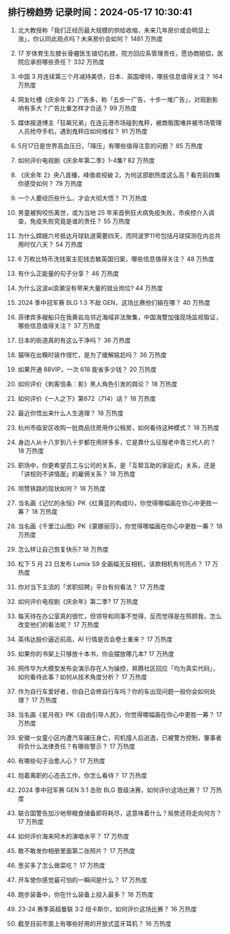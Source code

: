 
## 排行榜趋势 记录时间：2024-05-17 10:30:41
  
  1. 北大教授称「我们正经历最大规模的供给收缩，未来几年房价或会明显上涨」，你认同此观点吗？未来房价会如何？ 1481 万热度
    
  2. 17 岁体育生左膝长骨瘤医生错切右膝，院方回应系管理责任，愿协商赔偿，医院应承担哪些责任？ 332 万热度
    
  3. 中国 3 月连续第三个月减持美债，日本、英国增持，哪些信息值得关注？ 164 万热度
    
  4. 网友吐槽《庆余年 2》广告多，称「五步一广告，十步一堆广告」，对观剧影响有多大？广告比重怎样才合适？ 99 万热度
    
  5. 媒体报道博主「狂飙兄弟」在连云港市场碰到鬼秤，被商贩围堵并被市场管理人员抢夺手机，遇到鬼秤应如何维权？ 91 万热度
    
  6. 5月17日是世界高血压日，「降压」有哪些值得注意的问题？ 85 万热度
    
  7. 如何评价电视剧《庆余年第二季》1-4集? 82 万热度
    
  8. 《庆余年 2》央八首播，峰值收视破 2，为何这部剧热度这么高？看完前四集你感受如何？ 79 万热度
    
  9. 一个人要经历些什么，才会大彻大悟？ 71 万热度
    
  10. 男童被狗咬伤离世，或为当地 25 年来首例狂犬病免疫失败，市疾控介入调查，免疫失败究竟是谁的责任？ 55 万热度
    
  11. 为什么嫦娥六号抵达月球轨道需要四天，而阿波罗11号包括月球探测在内总共用时仅八天？ 54 万热度
    
  12. 6 万枚比特币洗钱案主犯钱志敏英国归案，哪些信息值得关注？ 48 万热度
    
  13. 有什么正能量的句子分享？ 46 万热度
    
  14. 为什么这波ai浪潮没有带来大量的就业岗位? 44 万热度
    
  15. 2024 季中冠军赛 BLG 1:3 不敌 GEN，这场比赛他们输在哪？ 40 万热度
    
  16. 菲律宾多艘船只在我黄岩岛邻近海域非法聚集，中国海警加强现场监视取证，哪些信息值得关注？ 37 万热度
    
  17. 日本的街道真的有这么干净吗？ 36 万热度
    
  18. 猫咪在出糗时装作很忙，是为了缓解尴尬吗？ 36 万热度
    
  19. 如果开通 88VIP，一次 618 能省多少钱？ 20 万热度
    
  20. 如何评价《刺客信条：影》黑人角色引发的舆论？ 18 万热度
    
  21. 如何评价《一人之下》第672（714）话？ 18 万热度
    
  22. 最近你悟出来什么人生道理？ 18 万热度
    
  23. 杭州市临安区收购一批商品住房用作公租房，如何看待这种模式？ 18 万热度
    
  24. 身边人从十八岁到八十岁都在用拼多多，它是靠什么征服老中青三代人的？ 18 万热度
    
  25. 职场中，你更希望员工与公司的关系，是「互帮互助的家庭式」关系，还是「讲规则不讲情面」的雇佣关系？ 18 万热度
    
  26. 坦赞铁路的现状如何？ 18 万热度
    
  27. 当名画《记忆的永恒》PK《红黄蓝的构成II》，你觉得哪幅画在你心中更胜一筹？ 18 万热度
    
  28. 当名画《千里江山图》PK《蒙娜丽莎》，你觉得哪幅画在你心中更胜一筹？ 18 万热度
    
  29. 怎么样让自己恢复快乐? 18 万热度
    
  30. 松下 5 月 23 日发布 Lumix S9 全画幅无反相机，该款相机有何亮点？ 17 万热度
    
  31. 你对当下主流的「求职招聘」平台有何看法？ 17 万热度
    
  32. 如何评价电视剧《庆余年》第二季? 17 万热度
    
  33. 每天待在办公室真的很忙，但领导和同事不觉得，反而觉得是在照顾我，怎么改变他们的看法呢？ 17 万热度
    
  34. 英伟达股价逼近前高，AI 行情是否会卷土重来？ 17 万热度
    
  35. 如果你的书架上只够放十本书，你会摆放哪几本? 17 万热度
    
  36. 网传华为大模型发布会演示存在人为操控，昇腾社区回应「均为真实代码」，如何看待此事？如何从技术角度分析？ 17 万热度
    
  37. 作为自行车爱好者，你自己会修自行车吗？你的车出现问题一般你会如何处理？ 17 万热度
    
  38. 当名画《星月夜》PK《自由引导人民》，你觉得哪幅画在你心中更胜一筹？ 17 万热度
    
  39. 安徽一女童小区内遭汽车碾压身亡，司机撞人后逃逸，已被警方控制，肇事者将负什么法律责任？有哪些警示？ 17 万热度
    
  40. 有哪些句子治愈人心？ 17 万热度
    
  41. 抱着离职的心态去工作，你怎么看待？ 17 万热度
    
  42. 2024 季中冠军赛 GEN 3:1 击败 BLG 晋级决赛，如何评价这场比赛？ 17 万热度
    
  43. 联合国警告加沙地带粮食储备即将耗尽，这意味着什么？局势还将走向何方？ 17 万热度
    
  44. 如何评价海来阿木的演唱水平？ 17 万热度
    
  45. 敢不敢发你相册里面第二张照片？ 17 万热度
    
  46. 葱买多了怎么做菜吃？ 17 万热度
    
  47. 开车使你感觉最可怕的一瞬间是什么？ 17 万热度
    
  48. 跑步装备中，你在什么装备上投入最多？ 16 万热度
    
  49. 23-24 赛季英超曼联 3:2 纽卡斯尔，如何评价这场比赛？ 16 万热度
    
  50. 截至目前市面上有哪些好用的开放式蓝牙耳机？ 16 万热度
    
